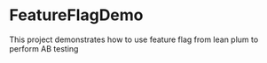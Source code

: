 # FeatureFlagDemo
This project demonstrates how to use feature flag from lean plum to perform AB testing

